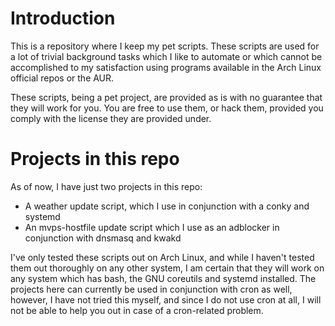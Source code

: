 # Introduction

This is a repository where I keep my pet scripts. These scripts are used for a
lot of trivial background tasks which I like to automate or which cannot be
accomplished to my satisfaction using programs available in the Arch Linux
official repos or the AUR.

These scripts, being a pet project, are provided as is with no guarantee that
they will work for you. You are free to use them, or hack them, provided you
comply with the license they are provided under.

# Projects in this repo

As of now, I have just two projects in this repo:

- A weather update script, which I use in conjunction with a conky and systemd
- An mvps-hostfile update script which I use as an adblocker in conjunction with
  dnsmasq and kwakd

I've only tested these scripts out on Arch Linux, and while I haven't tested
them out thoroughly on any other system, I am certain that they will work on any
system which has bash, the GNU coreutils and systemd installed. The projects
here can currently be used in conjunction with cron as well, however, I have not
tried this myself, and since I do not use cron at all, I will not be able to
help you out in case of a cron-related problem.
